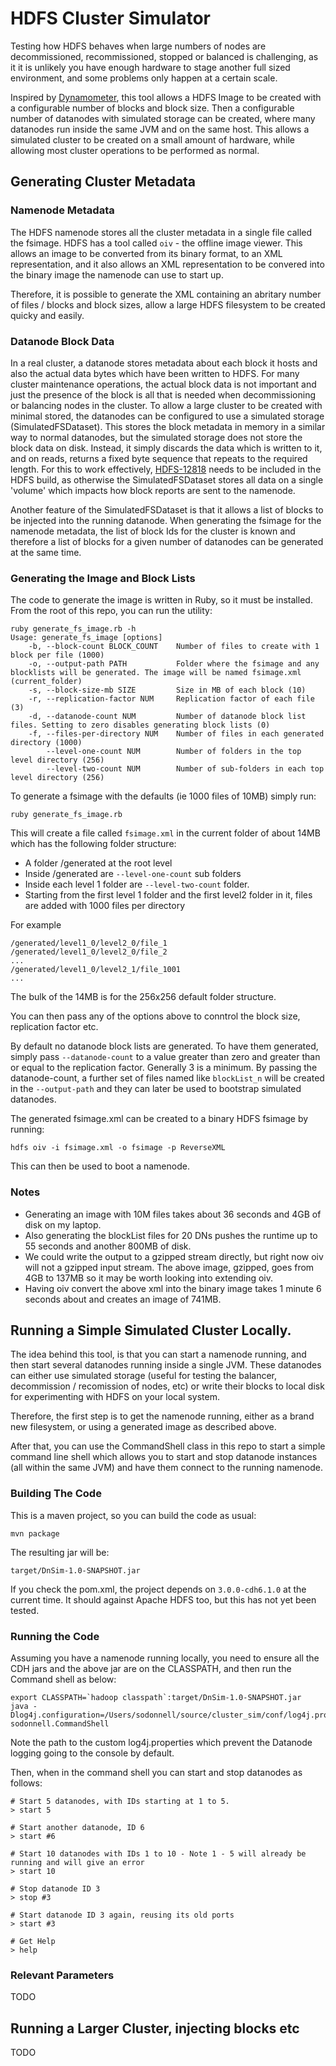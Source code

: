 # HDFS Cluster Simulator

Testing how HDFS behaves when large numbers of nodes are decommissioned, recommissioned, stopped or balanced is challenging, as it it is unlikely you have enough hardware to stage another full sized environment, and some problems only happen at a certain scale.

Inspired by [Dynamometer](https://github.com/linkedin/dynamometer), this tool allows a HDFS Image to be created with a configurable number of blocks and block size. Then a configurable number of datanodes with simulated storage can be created, where many datanodes run inside the same JVM and on the same host. This allows a simulated cluster to be created on a small amount of hardware, while allowing most cluster operations to be performed as normal.

## Generating Cluster Metadata

### Namenode Metadata

The HDFS namenode stores all the cluster metadata in a single file called the fsimage. HDFS has a tool called `oiv` - the offline image viewer. This allows an image to be converted from its binary format, to an XML representation, and it also allows an XML representation to be convered into the binary image the namenode can use to start up.

Therefore, it is possible to generate the XML containing an abritary number of files / blocks and block sizes, allow a large HDFS filesystem to be created quicky and easily.

### Datanode Block Data

In a real cluster, a datanode stores metadata about each block it hosts and also the actual data bytes which have been written to HDFS. For many cluster maintenance operations, the actual block data is not important and just the presence of the block is all that is needed when decommissioning or balancing nodes in the cluster. To allow a large cluster to be created with minimal stored, the datanodes can be configured to use a simulated storage (SimulatedFSDataset). This stores the block metadata in memory in a similar way to normal datanodes, but the simulated storage does not store the block data on disk. Instead, it simply discards the data which is written to it, and on reads, returns a fixed byte sequence that repeats to the required length. For this to work effectively, [HDFS-12818](https://issues.apache.org/jira/browse/HDFS-12818) needs to be included in the HDFS build, as otherwise the SimulatedFSDataset stores all data on a single 'volume' which impacts how block reports are sent to the namenode.

Another feature of the SimulatedFSDataset is that it allows a list of blocks to be injected into the running datanode. When generating the fsimage for the namenode metadata, the list of block Ids for the cluster is known and therefore a list of blocks for a given number of datanodes can be generated at the same time.

### Generating the Image and Block Lists

The code to generate the image is written in Ruby, so it must be installed. From the root of this repo, you can run the utility:

```
ruby generate_fs_image.rb -h
Usage: generate_fs_image [options]
    -b, --block-count BLOCK_COUNT    Number of files to create with 1 block per file (1000)
    -o, --output-path PATH           Folder where the fsimage and any blocklists will be generated. The image will be named fsimage.xml (current_folder)
    -s, --block-size-mb SIZE         Size in MB of each block (10)
    -r, --replication-factor NUM     Replication factor of each file (3)
    -d, --datanode-count NUM         Number of datanode block list files. Setting to zero disables generating block lists (0)
    -f, --files-per-directory NUM    Number of files in each generated directory (1000)
        --level-one-count NUM        Number of folders in the top level directory (256)
        --level-two-count NUM        Number of sub-folders in each top level directory (256)
```

To generate a fsimage with the defaults (ie 1000 files of 10MB) simply run:

```
ruby generate_fs_image.rb
```

This will create a file called `fsimage.xml` in the current folder of about 14MB which has the following folder structure:

* A folder /generated at the root level
* Inside /generated are `--level-one-count` sub folders
* Inside each level 1 folder are `--level-two-count` folder.
* Starting from the first level 1 folder and the first level2 folder in it, files are added with 1000 files per directory

For example

```
/generated/level1_0/level2_0/file_1
/generated/level1_0/level2_0/file_2
...
/generated/level1_0/level2_1/file_1001
...
```

The bulk of the 14MB is for the 256x256 default folder structure.

You can then pass any of the options above to conntrol the block size, replication factor etc.

By default no datanode block lists are generated. To have them generated, simply pass `--datanode-count` to a value greater than zero and greater than or equal to the replication factor. Generally 3 is a minimum. By passing the datanode-count, a further set of files named like `blockList_n` will be created in the `--output-path` and they can later be used to bootstrap simulated datanodes.

The generated fsimage.xml can be created to a binary HDFS fsimage by running:

```
hdfs oiv -i fsimage.xml -o fsimage -p ReverseXML
```

This can then be used to boot a namenode.

### Notes

* Generating an image with 10M files takes about 36 seconds and 4GB of disk on my laptop.
* Also generating the blockList files for 20 DNs pushes the runtime up to 55 seconds and another 800MB of disk.
* We could write the output to a gzipped stream directly, but right now oiv will not a gzipped input stream. The above image, gzipped, goes from 4GB to 137MB so it may be worth looking into extending oiv.
* Having oiv convert the above xml into the binary image takes 1 minute 6 seconds about and creates an image of 741MB.


## Running a Simple Simulated Cluster Locally.

The idea behind this tool, is that you can start a namenode running, and then start several datanodes running inside a single JVM. These datanodes can either use simulated storage (useful for testing the balancer, decommission / recomission of nodes, etc) or write their blocks to local disk for experimenting with HDFS on your local system.

Therefore, the first step is to get the namenode running, either as a brand new filesystem, or using a generated image as described above.

After that, you can use the CommandShell class in this repo to start a simple command line shell which allows you to start and stop datanode instances (all within the same JVM) and have them connect to the running namenode.

### Building The Code

This is a maven project, so you can build the code as usual:

```
mvn package
```

The resulting jar will be:

```
target/DnSim-1.0-SNAPSHOT.jar
```

If you check the pom.xml, the project depends on `3.0.0-cdh6.1.0` at the current time. It should against Apache HDFS too, but this has not yet been tested.


### Running the Code

Assuming you have a namenode running locally, you need to ensure all the CDH jars and the above jar are on the CLASSPATH, and then run the Command shell as below:

```
export CLASSPATH=`hadoop classpath`:target/DnSim-1.0-SNAPSHOT.jar
java -Dlog4j.configuration=/Users/sodonnell/source/cluster_sim/conf/log4j.properties sodonnell.CommandShell
```

Note the path to the custom log4j.properties which prevent the Datanode logging going to the console by default.

Then, when in the command shell you can start and stop datanodes as follows:

```
# Start 5 datanodes, with IDs starting at 1 to 5.
> start 5

# Start another datanode, ID 6
> start #6

# Start 10 datanodes with IDs 1 to 10 - Note 1 - 5 will already be running and will give an error
> start 10

# Stop datanode ID 3
> stop #3

# Start datanode ID 3 again, reusing its old ports
> start #3

# Get Help
> help
```

### Relevant Parameters

TODO

## Running a Larger Cluster, injecting blocks etc

TODO
